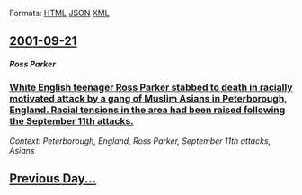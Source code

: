 
Formats: [HTML](2001/09/21/index.html)  [JSON](2001/09/21/index.json)  [XML](2001/09/21/index.xml)  

## [2001-09-21](/news/2001/09/21/index.md)

##### Ross Parker
### [ White English teenager Ross Parker stabbed to death in racially motivated attack by a gang of Muslim Asians in Peterborough, England. Racial tensions in the area had been raised following the September 11th attacks. ](/news/2001/09/21/white-english-teenager-ross-parker-stabbed-to-death-in-racially-motivated-attack-by-a-gang-of-muslim-asians-in-peterborough-england-racia.md)
_Context: Peterborough, England, Ross Parker, September 11th attacks, Asians_

## [Previous Day...](/news/2001/09/20/index.md)

